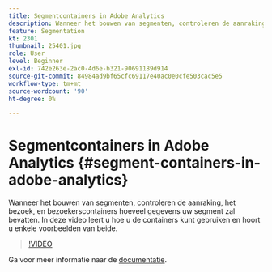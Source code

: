 ```yaml
---
title: Segmentcontainers in Adobe Analytics
description: Wanneer het bouwen van segmenten, controleren de aanraking, het bezoek, en bezoekerscontainers hoeveel gegevens uw segment zal bevatten. In deze video leert u hoe u de containers kunt gebruiken en hoort u enkele voorbeelden van beide.
feature: Segmentation
kt: 2301
thumbnail: 25401.jpg
role: User
level: Beginner
exl-id: 742e263e-2ac0-4d6e-b321-90691189d914
source-git-commit: 84984ad9bf65cfc69117e40ac0e0cfe503cac5e5
workflow-type: tm+mt
source-wordcount: '90'
ht-degree: 0%

---
```


# Segmentcontainers in Adobe Analytics {#segment-containers-in-adobe-analytics}

Wanneer het bouwen van segmenten, controleren de aanraking, het bezoek, en bezoekerscontainers hoeveel gegevens uw segment zal bevatten. In deze video leert u hoe u de containers kunt gebruiken en hoort u enkele voorbeelden van beide.

>[!VIDEO](https://video.tv.adobe.com/v/25401/?quality=12&learn=on)

Ga voor meer informatie naar de [documentatie](https://experienceleague.adobe.com/docs/analytics/components/segmentation/seg-overview.html?lang=nl-NL).
